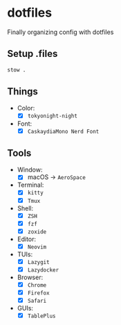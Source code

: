 # dotfiles

Finally organizing config with dotfiles

## Setup .files

```sh
stow .

```

## Things

-   Color:
    -   [x] `tokyonight-night`
-   Font:
    -   [x] `CaskaydiaMono Nerd Font`

## Tools

-   Window:
    -   [x] macOS -> `AeroSpace`
-   Terminal:
    -   [x] `kitty`
    -   [x] `Tmux`
-   Shell:
    -   [x] `ZSH`
    -   [x] `fzf`
    -   [x] `zoxide`
-   Editor:
    -   [x] `Neovim`
-   TUIs:
    -   [x] `Lazygit`
    -   [x] `Lazydocker`
-   Browser:
    -   [x] `Chrome`
    -   [x] `Firefox`
    -   [x] `Safari`
-   GUIs:
    -   [x] `TablePlus`
